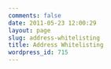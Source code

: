 ```yaml
---
comments: false
date: 2011-05-23 12:00:29
layout: page
slug: address-whitelisting
title: Address Whitelisting
wordpress_id: 715
---
```


